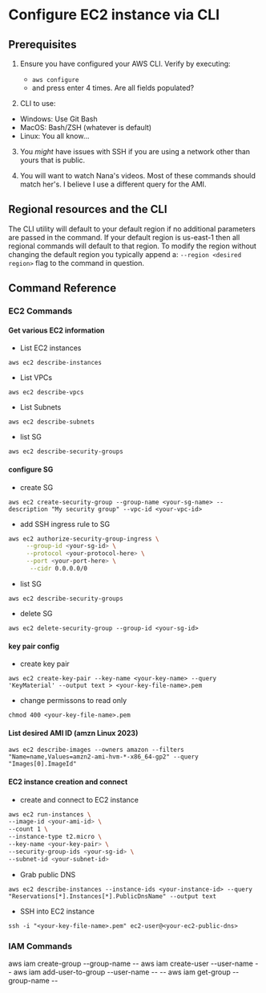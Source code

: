 # Configure EC2 instance via CLI 

## Prerequisites 
1) Ensure you have configured your AWS CLI. Verify by executing:
    - `aws configure`
    - and press enter 4 times. Are all fields populated? 

2) CLI to use: 
- Windows: Use Git Bash
- MacOS: Bash/ZSH (whatever is default)
- Linux: You all know...

3) You *might* have issues with SSH if you are using a network other than yours that is public.

4) You will want to watch Nana's videos. Most of these commands should match her's. I believe I use a different query for the AMI. 

## Regional resources and the CLI
The CLI utility will default to your default region if no additional parameters are passed in the command. If your default region is us-east-1 then all regional commands will default to that region. To modify the region without changing the default region you typically append a:
`--region <desired region>`
 flag to the command in question. 

## Command Reference


### EC2 Commands

#### Get various EC2 information
- List EC2 instances

`aws ec2 describe-instances`

- List VPCs

`aws ec2 describe-vpcs`

- List Subnets

`aws ec2 describe-subnets`

- list SG 

`aws ec2 describe-security-groups`



#### configure SG
- create SG

`aws ec2 create-security-group --group-name <your-sg-name> --description "My security group" --vpc-id <your-vpc-id>`

- add SSH ingress rule to SG

```bash 
aws ec2 authorize-security-group-ingress \
     --group-id <your-sg-id> \
     --protocol <your-protocol-here> \
     --port <your-port-here> \
      --cidr 0.0.0.0/0
  ```

- list SG 

`aws ec2 describe-security-groups`

- delete SG

`aws ec2 delete-security-group --group-id <your-sg-id>`



#### key pair config 
- create key pair 

`aws ec2 create-key-pair --key-name <your-key-name> --query 'KeyMaterial' --output text > <your-key-file-name>.pem`

- change permissons to read only  

`chmod 400 <your-key-file-name>.pem`


#### List desired AMI ID (amzn Linux 2023)

`aws ec2 describe-images --owners amazon --filters "Name=name,Values=amzn2-ami-hvm-*-x86_64-gp2" --query "Images[0].ImageId"`


#### EC2 instance creation and connect
- create and connect to EC2 instance 

```bash
aws ec2 run-instances \
--image-id <your-ami-id> \
--count 1 \
--instance-type t2.micro \
--key-name <your-key-pair> \
--security-group-ids <your-sg-id> \
--subnet-id <your-subnet-id>
```

- Grab public DNS

`aws ec2 describe-instances --instance-ids <your-instance-id> --query "Reservations[*].Instances[*].PublicDnsName" --output text`

- SSH into EC2 instance

`ssh -i "<your-key-file-name>.pem" ec2-user@<your-ec2-public-dns>`


### IAM Commands

aws iam create-group --group-name --<your-group-name>
aws iam create-user --user-name --<your-user-name>
aws iam add-user-to-group --user-name --<your-user-name> --<your-group-name>
aws iam get-group --group-name --<your-group-name>
